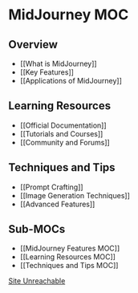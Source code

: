 


# MidJourney MOC

## Overview
- [[What is MidJourney]]
- [[Key Features]]
- [[Applications of MidJourney]]

## Learning Resources
- [[Official Documentation]]
- [[Tutorials and Courses]]
- [[Community and Forums]]

## Techniques and Tips
- [[Prompt Crafting]]
- [[Image Generation Techniques]]
- [[Advanced Features]]

## Sub-MOCs
- [[MidJourney Features MOC]]
- [[Learning Resources MOC]]
- [[Techniques and Tips MOC]]


[Site Unreachable](https://youtu.be/Ct9vtG-YLbI)
